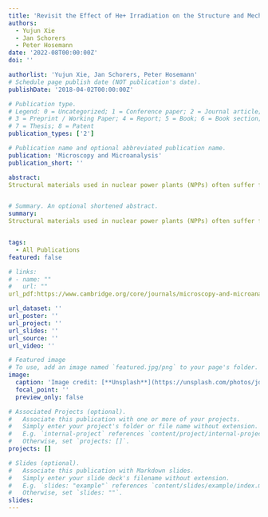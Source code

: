 ```yaml
---
title: 'Revisit the Effect of He+ Irradiation on the Structure and Mechanics of Metallic Glass'
authors:
  - Yujun Xie
  - Jan Schorers
  - Peter Hosemann
date: '2022-08T00:00:00Z'
doi: ''

authorlist: 'Yujun Xie, Jan Schorers, Peter Hosemann'
# Schedule page publish date (NOT publication's date).
publishDate: '2018-04-02T00:00:00Z'

# Publication type.
# Legend: 0 = Uncategorized; 1 = Conference paper; 2 = Journal article;
# 3 = Preprint / Working Paper; 4 = Report; 5 = Book; 6 = Book section;
# 7 = Thesis; 8 = Patent
publication_types: ['2']

# Publication name and optional abbreviated publication name.
publication: 'Microscopy and Microanalysis'
publication_short: ''

abstract: 
Structural materials used in nuclear power plants (NPPs) often suffer from irradiation induced damage, such as swelling, hardening, and embrittlement, due to the existence of defects such as bubbles, voids, and dislocation loops. In particular for the fusion reactor, the plasma-facing components of nuclear fusion reactors will need to withstand even higher fluxes of helium ions with energies up to several thousand electronvolts. Therefore, an in-depth understanding of these degradations is crucial for the development of radiation resistance materials for operation in such a harsh environment. Metallic glasses (MGs) as one class of amorphous materials that lack apparent defects such as grain boundaries and dislocation have exhibited superior mechanical performance in hardness, wear, toughness, strength, and corrosion resistance when compared to their crystalline counterparts with similar compositions. Moreover …


# Summary. An optional shortened abstract.
summary: 
Structural materials used in nuclear power plants (NPPs) often suffer from irradiation induced damage, such as swelling, hardening, and embrittlement, due to the existence of defects such as bubbles, voids, and dislocation loops. In particular for the fusion reactor, the plasma-facing components of nuclear fusion reactors will need to withstand even higher fluxes of helium ions with energies up to several thousand electronvolts. Therefore, an in-depth understanding of these degradations is crucial for the development of radiation resistance materials for operation in such a harsh environment. Metallic glasses (MGs) as one class of amorphous materials that lack apparent defects such as grain boundaries and dislocation have exhibited superior mechanical performance in hardness, wear, toughness, strength, and corrosion resistance when compared to their crystalline counterparts with similar compositions. Moreover …


tags:
  - All Publications
featured: false

# links:
# - name: ""
#   url: ""
url_pdf:https://www.cambridge.org/core/journals/microscopy-and-microanalysis/article/revisit-the-effect-of-he-irradiation-on-the-structure-and-mechanics-of-metallic-glass/58AE6B612C0EF62DF7E75E1E3DE7EA38

url_dataset: ''
url_poster: ''
url_project: ''
url_slides: ''
url_source: ''
url_video: ''

# Featured image
# To use, add an image named `featured.jpg/png` to your page's folder.
image:
  caption: 'Image credit: [**Unsplash**](https://unsplash.com/photos/jdD8gXaTZsc)'
  focal_point: ''
  preview_only: false

# Associated Projects (optional).
#   Associate this publication with one or more of your projects.
#   Simply enter your project's folder or file name without extension.
#   E.g. `internal-project` references `content/project/internal-project/index.md`.
#   Otherwise, set `projects: []`.
projects: []

# Slides (optional).
#   Associate this publication with Markdown slides.
#   Simply enter your slide deck's filename without extension.
#   E.g. `slides: "example"` references `content/slides/example/index.md`.
#   Otherwise, set `slides: ""`.
slides:
---
```

